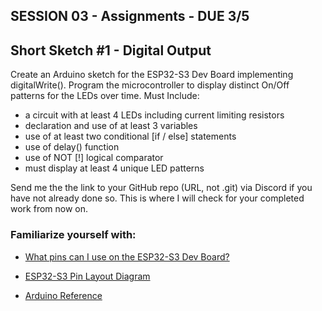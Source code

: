 
## SESSION 03 - Assignments - DUE 3/5

## Short Sketch #1 - Digital Output
Create an Arduino sketch for the ESP32-S3 Dev Board implementing digitalWrite(). Program the microcontroller to display distinct On/Off patterns for the LEDs over time.
Must Include:
- a circuit with at least 4 LEDs including current limiting resistors
- declaration and use of at least 3 variables
- use of at least two conditional [if / else] statements
- use of delay() function
- use of NOT [!] logical comparator
- must display at least 4 unique LED patterns

Send me the the link to your GitHub repo (URL, not .git) via Discord if you have not already done so. This is where I will check for your completed work from now on.

### Familiarize yourself with:

* [What pins can I use on the ESP32-S3 Dev Board?](https://www.luisllamas.es/en/which-pins-can-i-use-on-esp32-s3/)

* [ESP32-S3 Pin Layout Diagram](https://docs.espressif.com/projects/esp-dev-kits/en/latest/esp32s3/_images/ESP32-S3_DevKitC-1_pinlayout_v1.1.jpg)

* [Arduino Reference](https://docs.arduino.cc/language-reference/)


